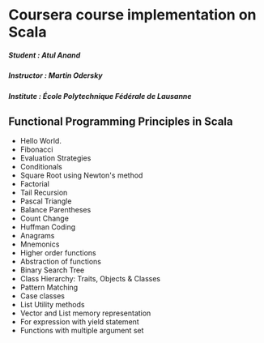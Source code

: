 # Coursera course implementation on Scala

##### Student : Atul Anand

##### Instructor : Martin Odersky

##### Institute : École Polytechnique Fédérale de Lausanne

## Functional Programming Principles in Scala

- Hello World.
- Fibonacci
- Evaluation Strategies
- Conditionals
- Square Root using Newton's method
- Factorial
- Tail Recursion  
- Pascal Triangle
- Balance Parentheses
- Count Change
- Huffman Coding
- Anagrams
- Mnemonics
- Higher order functions
- Abstraction of functions
- Binary Search Tree 
- Class Hierarchy: Traits, Objects & Classes
- Pattern Matching
- Case classes
- List Utility methods
- Vector and List memory representation
- For expression with yield statement
- Functions with multiple argument set